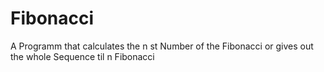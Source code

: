 # Fibonacci
A Programm that calculates the n st Number of the Fibonacci or gives out the whole Sequence til n Fibonacci
